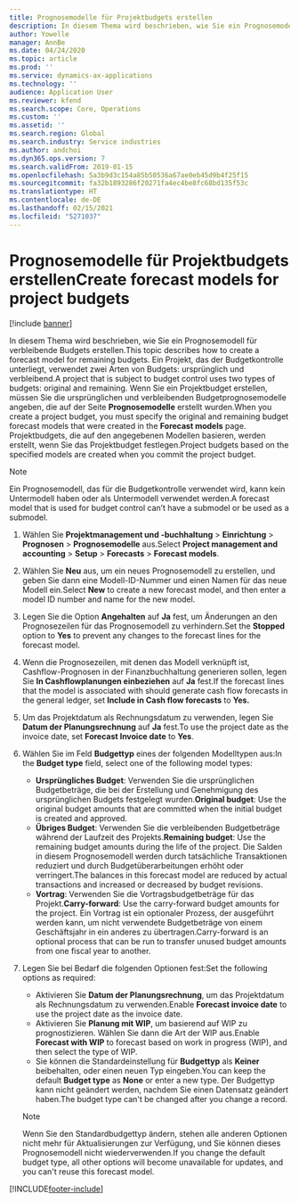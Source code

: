 ```yaml
---
title: Prognosemodelle für Projektbudgets erstellen
description: In diesem Thema wird beschrieben, wie Sie ein Prognosemodell für verbleibende Budgets erstellen.
author: Yowelle
manager: AnnBe
ms.date: 04/24/2020
ms.topic: article
ms.prod: ''
ms.service: dynamics-ax-applications
ms.technology: ''
audience: Application User
ms.reviewer: kfend
ms.search.scope: Core, Operations
ms.custom: ''
ms.assetid: ''
ms.search.region: Global
ms.search.industry: Service industries
ms.author: andchoi
ms.dyn365.ops.version: 7
ms.search.validFrom: 2019-01-15
ms.openlocfilehash: 5a3b9d3c154a85b50536a67ae0eb45d9b4f25f15
ms.sourcegitcommit: fa32b1893286f20271fa4ec4be8fc68bd135f53c
ms.translationtype: HT
ms.contentlocale: de-DE
ms.lasthandoff: 02/15/2021
ms.locfileid: "5271037"
---
```

# <a name="create-forecast-models-for-project-budgets"></a><span data-ttu-id="7dfd8-103">Prognosemodelle für Projektbudgets erstellen</span><span class="sxs-lookup"><span data-stu-id="7dfd8-103">Create forecast models for project budgets</span></span> 

[!include [banner](../includes/banner.md)]

<span data-ttu-id="7dfd8-104">In diesem Thema wird beschrieben, wie Sie ein Prognosemodell für verbleibende Budgets erstellen.</span><span class="sxs-lookup"><span data-stu-id="7dfd8-104">This topic describes how to create a forecast model for remaining budgets.</span></span> <span data-ttu-id="7dfd8-105">Ein Projekt, das der Budgetkontrolle unterliegt, verwendet zwei Arten von Budgets: ursprünglich und verbleibend.</span><span class="sxs-lookup"><span data-stu-id="7dfd8-105">A project that is subject to budget control uses two types of budgets: original and remaining.</span></span> <span data-ttu-id="7dfd8-106">Wenn Sie ein Projektbudget erstellen, müssen Sie die ursprünglichen und verbleibenden Budgetprognosemodelle angeben, die auf der Seite **Prognosemodelle** erstellt wurden.</span><span class="sxs-lookup"><span data-stu-id="7dfd8-106">When you create a project budget, you must specify the original and remaining budget forecast models that were created in the **Forecast models** page.</span></span> <span data-ttu-id="7dfd8-107">Projektbudgets, die auf den angegebenen Modellen basieren, werden erstellt, wenn Sie das Projektbudget festlegen.</span><span class="sxs-lookup"><span data-stu-id="7dfd8-107">Project budgets based on the specified models are created when you commit the project budget.</span></span>

> [!NOTE]
> <span data-ttu-id="7dfd8-108">Ein Prognosemodell, das für die Budgetkontrolle verwendet wird, kann kein Untermodell haben oder als Untermodell verwendet werden.</span><span class="sxs-lookup"><span data-stu-id="7dfd8-108">A forecast model that is used for budget control can’t have a submodel or be used as a submodel.</span></span>

1. <span data-ttu-id="7dfd8-109">Wählen Sie **Projektmanagement und -buchhaltung** > **Einrichtung** > **Prognosen**  > **Prognosemodelle** aus.</span><span class="sxs-lookup"><span data-stu-id="7dfd8-109">Select **Project management and accounting** > **Setup** > **Forecasts**  > **Forecast models**.</span></span>
2. <span data-ttu-id="7dfd8-110">Wählen Sie **Neu** aus, um ein neues Prognosemodell zu erstellen, und geben Sie dann eine Modell-ID-Nummer und einen Namen für das neue Modell ein.</span><span class="sxs-lookup"><span data-stu-id="7dfd8-110">Select **New** to create a new forecast model, and then enter a model ID number and name for the new model.</span></span> 
3. <span data-ttu-id="7dfd8-111">Legen Sie die Option **Angehalten** auf **Ja** fest, um Änderungen an den Prognosezeilen für das Prognosemodell zu verhindern.</span><span class="sxs-lookup"><span data-stu-id="7dfd8-111">Set the **Stopped** option to **Yes** to prevent any changes to the forecast lines for the forecast model.</span></span> 
4. <span data-ttu-id="7dfd8-112">Wenn die Prognosezeilen, mit denen das Modell verknüpft ist, Cashflow-Prognosen in der Finanzbuchhaltung generieren sollen, legen Sie **In Cashflowplanungen einbeziehen** auf **Ja** fest.</span><span class="sxs-lookup"><span data-stu-id="7dfd8-112">If the forecast lines that the model is associated with should generate cash flow forecasts in the general ledger, set **Include in Cash flow forecasts** to **Yes.**</span></span> 
5. <span data-ttu-id="7dfd8-113">Um das Projektdatum als Rechnungsdatum zu verwenden, legen Sie **Datum der Planungsrechnung** auf **Ja** fest.</span><span class="sxs-lookup"><span data-stu-id="7dfd8-113">To use the project date as the invoice date, set **Forecast Invoice date** to **Yes**.</span></span> 
6. <span data-ttu-id="7dfd8-114">Wählen Sie im Feld **Budgettyp** eines der folgenden Modelltypen aus:</span><span class="sxs-lookup"><span data-stu-id="7dfd8-114">In the **Budget type** field, select one of the following model types:</span></span>

   - <span data-ttu-id="7dfd8-115">**Ursprüngliches Budget**: Verwenden Sie die ursprünglichen Budgetbeträge, die bei der Erstellung und Genehmigung des ursprünglichen Budgets festgelegt wurden.</span><span class="sxs-lookup"><span data-stu-id="7dfd8-115">**Original budget**: Use the original budget amounts that are committed when the initial budget is created and approved.</span></span>
   - <span data-ttu-id="7dfd8-116">**Übriges Budget**: Verwenden Sie die verbleibenden Budgetbeträge während der Laufzeit des Projekts.</span><span class="sxs-lookup"><span data-stu-id="7dfd8-116">**Remaining budget**: Use the remaining budget amounts during the life of the project.</span></span> <span data-ttu-id="7dfd8-117">Die Salden in diesem Prognosemodell werden durch tatsächliche Transaktionen reduziert und durch Budgetüberarbeitungen erhöht oder verringert.</span><span class="sxs-lookup"><span data-stu-id="7dfd8-117">The balances in this forecast model are reduced by actual transactions and increased or decreased by budget revisions.</span></span>
   - <span data-ttu-id="7dfd8-118">**Vortrag**: Verwenden Sie die Vortragsbudgetbeträge für das Projekt.</span><span class="sxs-lookup"><span data-stu-id="7dfd8-118">**Carry-forward**: Use the carry-forward budget amounts for the project.</span></span> <span data-ttu-id="7dfd8-119">Ein Vortrag ist ein optionaler Prozess, der ausgeführt werden kann, um nicht verwendete Budgetbeträge von einem Geschäftsjahr in ein anderes zu übertragen.</span><span class="sxs-lookup"><span data-stu-id="7dfd8-119">Carry-forward is an optional process that can be run to transfer unused budget amounts from one fiscal year to another.</span></span>

7. <span data-ttu-id="7dfd8-120">Legen Sie bei Bedarf die folgenden Optionen fest:</span><span class="sxs-lookup"><span data-stu-id="7dfd8-120">Set the following options as required:</span></span>

   - <span data-ttu-id="7dfd8-121">Aktivieren Sie **Datum der Planungsrechnung**, um das Projektdatum als Rechnungsdatum zu verwenden.</span><span class="sxs-lookup"><span data-stu-id="7dfd8-121">Enable **Forecast invoice date** to use the project date as the invoice date.</span></span>
   - <span data-ttu-id="7dfd8-122">Aktivieren Sie **Planung mit WIP**, um basierend auf WIP zu prognostizieren. Wählen Sie dann die Art der WIP aus.</span><span class="sxs-lookup"><span data-stu-id="7dfd8-122">Enable **Forecast with WIP** to forecast based on work in progress (WIP), and then select the type of WIP.</span></span> 
   - <span data-ttu-id="7dfd8-123">Sie können die Standardeinstellung für **Budgettyp** als **Keiner** beibehalten, oder einen neuen Typ eingeben.</span><span class="sxs-lookup"><span data-stu-id="7dfd8-123">You can keep the default **Budget type** as **None** or enter a new type.</span></span> <span data-ttu-id="7dfd8-124">Der Budgettyp kann nicht geändert werden, nachdem Sie einen Datensatz geändert haben.</span><span class="sxs-lookup"><span data-stu-id="7dfd8-124">The budget type can't be changed after you change a record.</span></span>     
    > [!NOTE]
    > <span data-ttu-id="7dfd8-125">Wenn Sie den Standardbudgettyp ändern, stehen alle anderen Optionen nicht mehr für Aktualisierungen zur Verfügung, und Sie können dieses Prognosemodell nicht wiederverwenden.</span><span class="sxs-lookup"><span data-stu-id="7dfd8-125">If you change the default budget type, all other options will become unavailable for updates, and you can't reuse this forecast model.</span></span> 
   


 



[!INCLUDE[footer-include](../includes/footer-banner.md)]